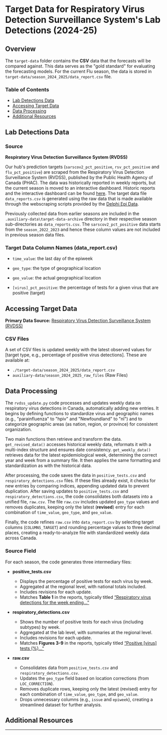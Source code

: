 # Target Data for Respiratory Virus Detection Surveillance System's Lab Detections (2024-25)

## Overview

The `target-data` folder contains the **CSV** data that the forecasts will be compared against. This data serves as the "gold standard" for evaluating the forecasting models. For the current Flu season, the data is stored in `target-data/season_2024_2025/data_report.csv` file.

### Table of Contents
- [Lab Detections Data](#lab-detections-data)
- [Accessing Target Data](#accessing-target-data)
- [Data Processing](#data-processing)
- [Additional Resources](#additional-resources)

## Lab Detections Data

### Source
**Respiratory Virus Detection Surveillance System (RVDSS)**

Our hub's prediction targets (`sarscov2_pct_positive`, `rsv_pct_positive` and `flu_pct_positive`) are scraped from the Respiratory Virus Detection Surveillance System (RVDSS), published by the Public Health Agency of Canada (PHAC). The data was historically reported in weekly reports, but the current season is moved to an interactive dashboard. Historic reports and the interactive dashboard can be found [here](https://www.canada.ca/en/public-health/services/surveillance/respiratory-virus-detections-canada.html). The target data file `data_reports.csv` is generated using the raw data that is made available through the webscraping scripts provided by the [Delphi Epi Data](https://github.com/cmu-delphi/delphi-epidata).

Previously collected data from earlier seasons are included in the `.auxiliary-data\target-data-archive` directory in their respective season sub-directories as `data_reports.csv`. The `sarscov2_pct_positive` data starts from the `season_2022_2023` and hence these column values are not included in previous season data files. 

### Target Data Column Names (data_report.csv)

- `time_value`: the last day of the epiweek

- `geo_type`: the type of geographical location

- `geo_value`: the actual geographical location

- `[virus]_pct_positive`: the percentage of tests for a given virus that are positive (target)


## Accessing Target Data

**Primary Data Source:** [Respiratory Virus Detection Surveillance System (RVDSS)](https://www.canada.ca/en/public-health/services/surveillance/respiratory-virus-detections-canada.html)

### CSV Files
A set of CSV files is updated weekly with the latest observed values for [target type, e.g., percentage of positive virus detections]. These are available at:
- `./target-data/season_2024_2025/data_report.csv`
- `auxiliary-data/season_2024_2025_raw_files` (Raw Files)

## Data Processing
The `rvdss_update.py` code processes and updates weekly data on respiratory virus detections in Canada, automatically adding new entries. It begins by defining functions to standardize virus and geographic names (e.g., "parainfluenza" to "hpiv" and "Newfoundland" to "nl") and to categorize geographic areas (as nation, region, or province) for consistent organization.

Two main functions then retrieve and transform the data. `get_revised_data()` accesses historical weekly data, reformats it with a multi-index structure and ensures date consistency. `get_weekly_data()` retrieves data for the latest epidemiological week, determining the correct year and week from a summary file. It then applies the same formatting and standardization as with the historical data.

After processing, the code saves the data in `positive_tests.csv` and `respiratory_detections.csv` files. If these files already exist, it checks for new entries by comparing indices, appending updated data to prevent duplication. After saving updates to `positive_tests.csv` and `respiratory_detections.csv`, the code consolidates both datasets into a unified file, `raw.csv`. The file `raw.csv` includes updated `geo_type` values and removes duplicates, keeping only the latest (**revised**) entry for each combination of `time_value`, `geo_type`, and `geo_value`. 

Finally, the code refines `raw.csv` into `data_report.csv` by selecting target columns (`COLUMNS_TARGET`) and rounding percentage values to three decimal places, creating a ready-to-analyze file with standardized weekly data across Canada.

### Source Field
For each season, the code generates three intermediary files:

- **positive_tests.csv**
  - Displays the percentage of positive tests for each virus by week.
  - Aggregated at the regional level, with national totals included.
  - Includes revisions for each update.
  - Matches **Table 1** in the reports, typically titled [“Respiratory virus detections for the week ending...”](https://www.canada.ca/en/public-health/services/surveillance/respiratory-virus-detections-canada/2021-2022/week-28-ending-july-16-2022.html#a2)

- **respiratory_detections.csv**
  - Shows the number of positive tests for each virus (including subtypes) by week.
  - Aggregated at the lab level, with summaries at the regional level.
  - Includes revisions for each update.
  - Matches **Figures 3-9** in the reports, typically titled [“Positive [virus] tests (%)...”](<https://www.canada.ca/en/public-health/services/surveillance/respiratory-virus-detections-canada/2021-2022/week-28-ending-july-16-2022.html#a5>)

- **raw.csv**
  - Consolidates data from `positive_tests.csv` and `respiratory_detections.csv`.
  - Updates the `geo_type` field based on location corrections (from `LOC_CORRECTION`).
  - Removes duplicate rows, keeping only the latest (revised) entry for each combination of `time_value`, `geo_type`, and `geo_value`.
  - Drops unnecessary columns (e.g., `issue` and `epiweek`), creating a streamlined dataset for further analysis.


## Additional Resources

---
